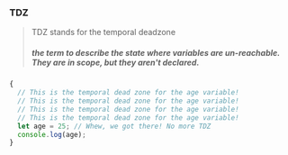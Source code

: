 ### TDZ

> TDZ stands for the temporal deadzone
>#####  the term to describe the state where variables are un-reachable. They are in scope, but they aren't declared.

```js
{
  // This is the temporal dead zone for the age variable!
  // This is the temporal dead zone for the age variable!
  // This is the temporal dead zone for the age variable!
  // This is the temporal dead zone for the age variable!
  let age = 25; // Whew, we got there! No more TDZ
  console.log(age);
}

```